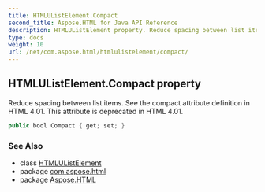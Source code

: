 ```yaml
---
title: HTMLUListElement.Compact
second_title: Aspose.HTML for Java API Reference
description: HTMLUListElement property. Reduce spacing between list items. See the compact attribute definition in HTML 4.01. This attribute is deprecated in HTML 4.01
type: docs
weight: 10
url: /net/com.aspose.html/htmlulistelement/compact/
---
```

## HTMLUListElement.Compact property

Reduce spacing between list items. See the compact attribute definition in HTML 4.01. This attribute is deprecated in HTML 4.01.

```java
public bool Compact { get; set; }
```

### See Also

* class [HTMLUListElement](../)
* package [com.aspose.html](../../htmlulistelement/)
* package [Aspose.HTML](../../../)
